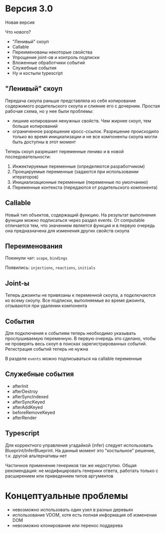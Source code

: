 # Версия 3.0

Новая версия

Что нового?
- "Ленивый" скоуп
- Callable
- Переименованы некоторые свойства
- Упрощение joint-ов и контроль подписки
- Вложенные обработчики событий
- Служебные события
- Ну и костыли typescript


## "Ленивый" скоуп

Передача скоупа раньше представляла из себя копирование содержимого родительского скоупа и слияние его с дочерним. Простая рабочая схема, но у нее были проблемы:
- лишние копирования ненужных свойств. Чем жирнее скоуп, тем больше копирований
- ограниченное разрешение кросс-ссылок. Разрешение происходило только во время инициализации и не все компоненты скоупа могли быть доступны в этот момент

Теперь скоуп разрешает переменные лениво и в новой последовательности:
1. Инжектируемые переменные (определяются разработчиком)
2. Проецируемые переменные (задаются при использовании итераторов)
3. Инициализационные переменные (переменные по умолчанию)
4. Переменные контекста (передаются от родительского компонента)

## Callable

Новый тип объектов, содержащий функцию. На результат выполнения функции можно подписаться через раздел events. От computable отличается тем, что значением является функция и в первую очередь она предназначена для изменения других свойств скоупа

## Переименования

Покинули чат: `scope`, `bindings`

Появились: `injections`, `reactions`, `initials`

## Joint-ы

Теперь джоинты не привязаны к переменной скоупа, а подключаются ко всему скоупу. Все подписки, выполняемые во время джоинта, отзываются при удалении компонента

## События

Для подключения к событиям теперь необходимо указывать прослушиваемую переменную. В первую очередь это сделано, чтобы не проверять весь скоуп в поисках зарегистрированных событий. Регистрация событий теперь не нужна

В разделе `events` можно подписываться на callable переменные

## Служебные события

- afterInit
- afterDestroy
- afterSyncIndexed
- afterSyncKeyed
- afterAddKeyed
- beforeRemoveKeyed
- afterRender

## Typescript

Для корректного управления угадайкой (infer) следует использовать Blueprint/InferBlueprint. На данный момент это "костыльное" решение, т.к. другой альтернативы нет

Частичное применение генериков так же недоступно. Общая рекомендация: не модифицировать генерики ответа, работать только с расширением или приведением типов аргументов




# Концептуальные проблемы

- невозможно использовать один узел в разных деревьях
- использование VDOM, хотя есть полная информация об изменении DOM
- невозможно клонирование или перенос поддерева




